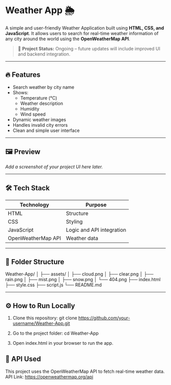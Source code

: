# Weather App 🌦️

A simple and user-friendly Weather Application built using **HTML, CSS, and JavaScript**. It allows users to search for real-time weather information of any city around the world using the **OpenWeatherMap API**.

> 🚧 **Project Status:** Ongoing – future updates will include improved UI and backend integration.

---

## 🔥 Features
- Search weather by city name
- Shows:
  - Temperature (°C)
  - Weather description
  - Humidity
  - Wind speed
- Dynamic weather images
- Handles invalid city errors
- Clean and simple user interface

---

## 🖼️ Preview
_Add a screenshot of your project UI here later._

---

## 🛠️ Tech Stack
| Technology | Purpose |
|-------------|----------|
| HTML        | Structure |
| CSS         | Styling |
| JavaScript  | Logic and API integration |
| OpenWeatherMap API | Weather data |

---

## 📂 Folder Structure

Weather-App/
│
├── assets/
│ ├── cloud.png
│ ├── clear.png
│ ├── rain.png
│ ├── mist.png
│ ├── snow.png
│ └── 404.png
├── index.html
├── style.css
├── script.js
└── README.md

---

## ⚙️ How to Run Locally
1. Clone this repository: git clone https://github.com/your-username/Weather-App.git

2. Go to the project folder: cd Weather-App

3. Open index.html in your browser to run the app.

## 🔑 API Used

This project uses the OpenWeatherMap API to fetch real-time weather data.
API Link: https://openweathermap.org/api

